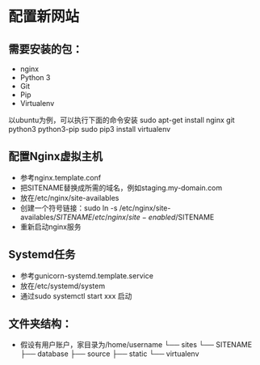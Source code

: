 配置新网站
========

## 需要安装的包：
* nginx
* Python 3
* Git
* Pip
* Virtualenv

以ubuntu为例，可以执行下面的命令安装
 sudo apt-get install nginx git python3 python3-pip
 sudo pip3 install virtualenv

## 配置Nginx虚拟主机
 * 参考nginx.template.conf
 * 把SITENAME替换成所需的域名，例如staging.my-domain.com
 * 放在/etc/nginx/site-availables
 * 创建一个符号链接：sudo ln -s /etc/nginx/site-availables/$SITENAME /etc/nginx/site-enabled/$SITENAME
 * 重新启动nginx服务


## Systemd任务
 * 参考gunicorn-systemd.template.service
 * 放在/etc/systemd/system
 * 通过sudo systemctl start xxx 启动

## 文件夹结构：
 * 假设有用户账户，家目录为/home/username
 └── sites
    └── SITENAME
        ├── database
        ├── source
        ├── static
        └── virtualenv
